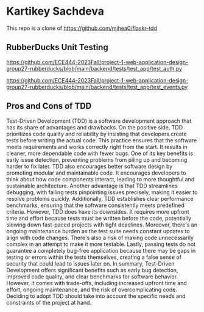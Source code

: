# Kartikey Sachdeva 

This repo is a clone of https://github.com/mjhea0/flaskr-tdd

## RubberDucks Unit Testing 

https://github.com/ECE444-2023Fall/project-1-web-application-design-group27-rubberducks/blob/main/backend/tests/test_app/test_auth.py

https://github.com/ECE444-2023Fall/project-1-web-application-design-group27-rubberducks/blob/main/backend/tests/test_app/test_events.py


## Pros and Cons of TDD

Test-Driven Development (TDD) is a software development approach that has its share of advantages and drawbacks. On the positive side, TDD prioritizes code quality and reliability by insisting that developers create tests before writing the actual code. This practice ensures that the software meets requirements and works correctly right from the start. It results in cleaner, more dependable code with fewer bugs. One of its key benefits is early issue detection, preventing problems from piling up and becoming harder to fix later. TDD also encourages better software design by promoting modular and maintainable code. It encourages developers to think about how code components interact, leading to more thoughtful and sustainable architecture. Another advantage is that TDD streamlines debugging, with failing tests pinpointing issues precisely, making it easier to resolve problems quickly. Additionally, TDD establishes clear performance benchmarks, ensuring that the software consistently meets predefined criteria. However, TDD does have its downsides. It requires more upfront time and effort because tests must be written before the code, potentially slowing down fast-paced projects with tight deadlines. Moreover, there's an ongoing maintenance burden as the test suite needs constant updates to align with code changes. There's also a risk of making code unnecessarily complex in an attempt to make it more testable. Lastly, passing tests do not guarantee a completely bug-free application because there may be gaps in testing or errors within the tests themselves, creating a false sense of security that could lead to issues later on. In summary, Test-Driven Development offers significant benefits such as early bug detection, improved code quality, and clear benchmarks for software behavior. However, it comes with trade-offs, including increased upfront time and effort, ongoing maintenance, and the risk of overcomplicating code. Deciding to adopt TDD should take into account the specific needs and constraints of the project at hand.




